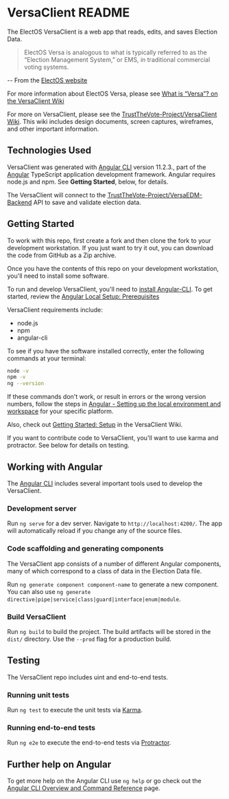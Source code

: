 # VersaClient README

The ElectOS VersaClient is a web app that reads, edits, and saves Election Data.

> ElectOS Versa is analogous to what is typically referred to as the “Election Management System,” or EMS, in traditional commercial voting systems.

-- From the [ElectOS website](https://electos.org/)

For more information about ElectOS Versa, please see [What is “Versa”? on the VersaClient Wiki](https://github.com/TrustTheVote-Project/VersaClient/wiki/What-is-%E2%80%9CVersa%E2%80%9D%3F)

For more on VersaClient, please see the [TrustTheVote-Project/VersaClient Wiki](https://github.com/TrustTheVote-Project/VersaClient/wiki). This wiki includes design documents, screen captures, wireframes, and other important information.

## Technologies Used

VersaClient was generated with [Angular CLI](https://github.com/angular/angular-cli) version 11.2.3., part of the [Angular](https://angular.io/) TypeScript application development framework. Angular requires node.js and npm. See **Getting Started**, below, for details.

The VersaClient will connect to the [TrustTheVote-Project/VersaEDM-Backend](https://github.com/TrustTheVote-Project/VersaEDM-Backend) API to save and validate election data.

## Getting Started

To work with this repo, first create a fork and then clone the fork to your development workstation. If you just want to try it out, you can download the code from GitHub as a Zip archive.

Once you have the contents of this repo on your development workstation, you'll need to install some software.

To run and develop VersaClient, you'll need to [install Angular-CLI](https://angular.io/guide/setup-local#install-the-angular-cli). To get started, review the [Angular Local Setup: Prerequisites](https://angular.io/guide/setup-local#prerequisites)

VersaClient requirements include:

* node.js
* npm
* angular-cli

To see if you have the software installed correctly, enter the following commands at your terminal:

```bash
node -v
npm -v
ng --version
```

If these commands don't work, or result in errors or the wrong version numbers, follow the steps in [Angular - Setting up the local environment and workspace](https://angular.io/guide/setup-local#setting-up-the-local-environment-and-workspace) for your specific platform.

Also, check out [Getting Started: Setup](https://github.com/TrustTheVote-Project/VersaClient/wiki/Getting-Started:-Setup) in the VersaClient Wiki.

If you want to contribute code to VersaClient, you'll want to use karma and protractor. See below for details on testing.

## Working with Angular

The [Angular CLI](https://github.com/angular/angular-cli) includes several important tools used to develop the VersaClient.

### Development server

Run `ng serve` for a dev server. Navigate to `http://localhost:4200/`. The app will automatically reload if you change any of the source files.

### Code scaffolding and generating components

The VersaClient app consists of a number of different Angular components, many of which correspond to a class of data in the Election Data file.

Run `ng generate component component-name` to generate a new component. You can also use `ng generate directive|pipe|service|class|guard|interface|enum|module`.

### Build VersaClient

Run `ng build` to build the project. The build artifacts will be stored in the `dist/` directory. Use the `--prod` flag for a production build.

## Testing

The VersaClient repo includes uint and end-to-end tests.

### Running unit tests

Run `ng test` to execute the unit tests via [Karma](https://karma-runner.github.io).

### Running end-to-end tests

Run `ng e2e` to execute the end-to-end tests via [Protractor](http://www.protractortest.org/).

## Further help on Angular

To get more help on the Angular CLI use `ng help` or go check out the [Angular CLI Overview and Command Reference](https://angular.io/cli) page.
